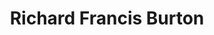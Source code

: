---
title: "Richard Francis Burton"
cc-type: person
born-on: 1821-03-19
died-on: 1890-10-20
hashtag: "richard-francis-burton"
tags:
  - Writer
  - Explorer
  - Soldier
  - Human Being
  - dead at the moment
---
